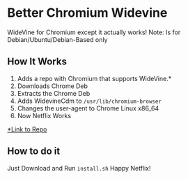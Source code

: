 # Better Chromium Widevine
WideVine for Chromium except it actually works!
Note: Is for Debian/Ubuntu/Debian-Based only

## How It Works
1. Adds a repo with Chromium that supports WideVine.*
1. Downloads Chrome Deb
1. Extracts the Chrome Deb
1. Adds WidevineCdm to `/usr/lib/chromium-browser`
1. Changes the user-agent to Chrome Linux x86_64
1. Now Netflix Works

[\*Link to Repo](https://launchpad.net/~saiarcot895/+archive/ubuntu/chromium-beta)

## How to do it
Just Download and Run `install.sh`
Happy Netflix!